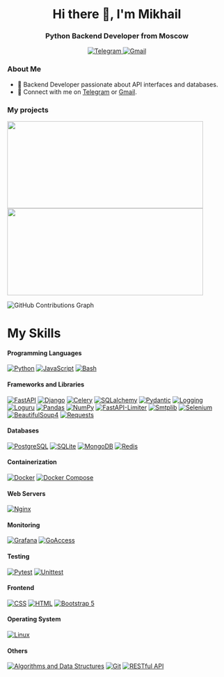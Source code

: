 <div id="header" align="center">
    <h1>Hi there 👋, I'm  Mikhail </h1>
    <h3>Python Backend Developer from Moscow</h3>
</div>

<div id="socials" align="center">
 <a href="https://t.me/Terabium">
    <img src="https://img.shields.io/badge/Telegram-blue?style=for-the-badge&logo=telegram&logoColor=white" alt="Telegram"/>
  </a>
<a href="mailto:mikhailkrasovitskiy@gmail.com">
  <img src="https://img.shields.io/badge/Gmail-red?style=for-the-badge&logo=gmail&logoColor=white" alt="Gmail"/>
</a>
</div>

### About Me

- 🚀 Backend Developer passionate about API interfaces and databases.
- 📧 Connect with me on [Telegram](https://t.me/Terabium) or [Gmail](mailto:mikhailkrasovitskiy@gmail.com).

### My projects

<a href="https://github.com/MikhailKras/weather-buddy"><img src="https://github-readme-stats.vercel.app/api/pin/?username=MikhailKras&repo=weather-buddy&theme=dark" height="200" width="450" /></a>
<a href="https://github.com/MikhailKras/file-uploader-app"><img src="https://github-readme-stats.vercel.app/api/pin/?username=MikhailKras&repo=file-uploader-app&theme=dark" height="200" width="450" /></a>

![GitHub Contributions Graph](https://github-readme-streak-stats.herokuapp.com/?user=MikhailKras&theme=dark)

# My Skills

#### Programming Languages

[![Python](https://img.shields.io/badge/Python-3776AB?style=for-the-badge&logo=python&logoColor=white)](https://www.python.org/)
[![JavaScript](https://img.shields.io/badge/JavaScript-F7DF1E?style=for-the-badge&logo=javascript&logoColor=black)](https://developer.mozilla.org/en-US/docs/Web/JavaScript)
[![Bash](https://img.shields.io/badge/Bash-4EAA25?style=for-the-badge&logo=gnu-bash&logoColor=white)](https://www.gnu.org/software/bash/)

#### Frameworks and Libraries

[![FastAPI](https://img.shields.io/badge/FastAPI-009688?style=for-the-badge&logo=fastapi&logoColor=white)](https://fastapi.tiangolo.com/)
[![Django](https://img.shields.io/badge/Django-092E20?style=for-the-badge&logo=django&logoColor=white)](https://www.djangoproject.com/)
[![Celery](https://img.shields.io/badge/Celery-37814A?style=for-the-badge&logo=celery&logoColor=white)](http://www.celeryproject.org/)
[![SQLalchemy](https://img.shields.io/badge/SQLalchemy-c65436?style=for-the-badge&logo=sqlalchemy&logoColor=black)](https://www.sqlalchemy.org/)
[![Pydantic](https://img.shields.io/badge/Pydantic-d74164?style=for-the-badge)](https://docs.pydantic.dev/latest/)
[![Logging](https://img.shields.io/badge/Logging-4671a0?style=for-the-badge)](https://docs.python.org/3/library/logging.html)
[![Loguru](https://img.shields.io/badge/Loguru-562a1c?style=for-the-badge)](https://github.com/Delgan/loguru)
[![Pandas](https://img.shields.io/badge/Pandas-150458?style=for-the-badge&logo=pandas&logoColor=white)](https://pandas.pydata.org/)
[![NumPy](https://img.shields.io/badge/NumPy-013243?style=for-the-badge&logo=numpy&logoColor=white)](https://numpy.org/)
[![FastAPI-Limiter](https://img.shields.io/badge/FastAPI--Limiter-white?style=for-the-badge)](https://github.com/long2ice/fastapi-limiter/tree/master)
[![Smtplib](https://img.shields.io/badge/Smtplib-fae06c?style=for-the-badge)](https://docs.python.org/3/library/smtplib.html)
[![Selenium](https://img.shields.io/badge/Selenium-43B02A?style=for-the-badge&logo=selenium&logoColor=white)](https://www.selenium.dev/)
[![BeautifulSoup4](https://img.shields.io/badge/BeautifulSoup4-000?style=for-the-badge)](https://www.crummy.com/software/BeautifulSoup/)
[![Requests](https://img.shields.io/badge/Requests-4671a0?style=for-the-badge)](https://docs.python-requests.org/en/latest/)

#### Databases

[![PostgreSQL](https://img.shields.io/badge/PostgreSQL-336791?style=for-the-badge&logo=postgresql&logoColor=white)](https://www.postgresql.org/)
[![SQLite](https://img.shields.io/badge/SQLite-003B57?style=for-the-badge&logo=sqlite&logoColor=white)](https://www.sqlite.org/)
[![MongoDB](https://img.shields.io/badge/MongoDB-47A248?style=for-the-badge&logo=mongodb&logoColor=white)](https://www.mongodb.com/)
[![Redis](https://img.shields.io/badge/Redis-DC382D?style=for-the-badge&logo=redis&logoColor=white)](https://redis.io/)

#### Containerization

[![Docker](https://img.shields.io/badge/Docker-2496ED?style=for-the-badge&logo=docker&logoColor=white)](https://www.docker.com/)
[![Docker Compose](https://img.shields.io/badge/Docker_Compose-2496ED?style=for-the-badge&logo=docker&logoColor=white)](https://docs.docker.com/compose/)

#### Web Servers

[![Nginx](https://img.shields.io/badge/Nginx-009639?style=for-the-badge&logo=nginx&logoColor=white)](https://www.nginx.com/)

#### Monitoring

[![Grafana](https://img.shields.io/badge/Grafana-F46800?style=for-the-badge&logo=grafana&logoColor=white)](https://grafana.com/)
[![GoAccess](https://img.shields.io/badge/GoAccess-FF0000?style=for-the-badge&logo=go&logoColor=white)](https://goaccess.io/)

#### Testing

[![Pytest](https://img.shields.io/badge/Pytest-0A9EDC?style=for-the-badge&logo=pytest&logoColor=white)](https://pytest.org/)
[![Unittest](https://img.shields.io/badge/Unittest-009900?style=for-the-badge&logo=python&logoColor=white)](https://docs.python.org/3/library/unittest.html)

#### Frontend

[![CSS](https://img.shields.io/badge/CSS-1572B6?style=for-the-badge&logo=css3&logoColor=white)](https://developer.mozilla.org/en-US/docs/Web/CSS)
[![HTML](https://img.shields.io/badge/HTML-E34F26?style=for-the-badge&logo=html5&logoColor=white)](https://developer.mozilla.org/en-US/docs/Web/HTML)
[![Bootstrap 5](https://img.shields.io/badge/Bootstrap%205-7952B3?style=for-the-badge&logo=bootstrap&logoColor=white)](https://getbootstrap.com/)

#### Operating System

[![Linux](https://img.shields.io/badge/Linux-FCC624?style=for-the-badge&logo=linux&logoColor=black)](https://www.linux.org/)

#### Others

[![Algorithms and Data Structures](https://img.shields.io/badge/Algorithms%20and%20Data%20Structures-808080?style=for-the-badge)](https://en.wikipedia.org/wiki/Data_structure)
[![Git](https://img.shields.io/badge/Git-F05032?style=for-the-badge&logo=git&logoColor=white)](https://git-scm.com/)
[![RESTful API](https://img.shields.io/badge/RESTful%20API-005571?style=for-the-badge)](https://restfulapi.net/)

<div id="stat" style="text-align: center;">
    <img src="http://github-profile-summary-cards.vercel.app/api/cards/profile-details?username=MikhailKras&theme=2077" alt=""/>
    <img src="http://github-profile-summary-cards.vercel.app/api/cards/repos-per-language?username=MikhailKras&theme=2077" alt=""/>
    <img src="http://github-profile-summary-cards.vercel.app/api/cards/most-commit-language?username=MikhailKras&theme=2077" alt=""/>
    <img src="http://github-profile-summary-cards.vercel.app/api/cards/stats?username=MikhailKras&theme=2077" alt=""/>
    <img src="http://github-profile-summary-cards.vercel.app/api/cards/productive-time?username=MikhailKras&theme=2077&utcOffset=8" alt=""/>
</div>
